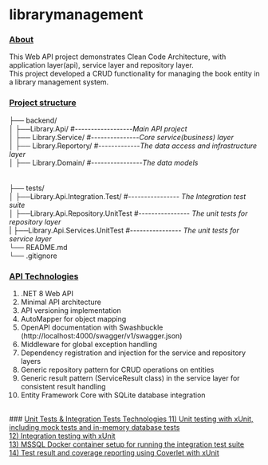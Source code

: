 # librarymanagement

### <ins>About</ins>
This Web API project demonstrates Clean Code Architecture, with application layer(api), service layer and repository layer. <br>
This project developed a CRUD functionality for managing the book entity in a library management system.



### <ins>Project structure</ins>


├── backend/<br>
│   ├──Library.Api/ #------------------*Main API project*<br>
│   ├── Library.Service/ #---------------*Core service(business) layer*<br>
│   ├── Library.Reportory/ #-------------*The data access and infrastructure layer*<br>
│   ├── Library.Domain/ #----------------*The data models*<br>
<br><br>
├── tests/<br>
│   ├──Library.Api.Integration.Test/       #---------------- *The Integration test suite*<br>
│   ├──Library.Api.Repository.UnitTest     #---------------- *The unit tests for repository layer*<br>
|   ├──Library.Api.Services.UnitTest       #---------------- *The unit tests for  service layer* <br>
└── README.md<br>
└── .gitignore<br>

### <ins>API Technologies<ins>
1) .NET 8 Web API <br>
2) Minimal API architecture<br>
3) API versioning implementation<br>
4) AutoMapper for object mapping<br>
5) OpenAPI documentation with Swashbuckle (http://localhost:4000/swagger/v1/swagger.json)<br>
6) Middleware for global exception handling<br>
7) Dependency registration and injection for the service and repository layers<br>
8) Generic repository pattern for CRUD operations on entities<br>
9) Generic result pattern (ServiceResult class) in the service layer for consistent result handling<br>
10) Entity Framework Core with SQLite database integration<br>
<br>
### <ins>Unit Tests & Integration Tests Technologies<ins>
11) Unit testing with xUnit, including mock tests and in-memory database tests<br>
12) Integration testing with xUnit<br>
13) MSSQL Docker container setup for running the integration test suite<br>
14) Test result and coverage reporting using Coverlet with xUnit<br>
